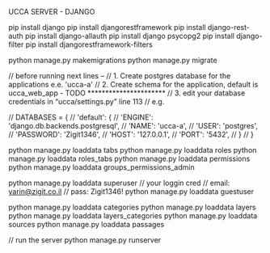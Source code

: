 UCCA SERVER - DJANGO
<!-- 
	Version:
	python		:
	django 		:
	postgres 	:
-->


pip install django
pip install djangorestframework
pip install django-rest-auth
pip install django-allauth
pip install django psycopg2
pip install django-filter
pip install djangorestframework-filters

python manage.py makemigrations
python manage.py migrate

// before running next lines –
//	1. Create postgres database for the applications e.e. 'ucca-a'
//	2. Create schema for the application, default is ucca_web_app - TODO **********************
//	3. edit your database credentials in “ucca/settings.py” line 113
// e.g. 

// DATABASES = {
//    'default': {
//         'ENGINE': 'django.db.backends.postgresql',
//         'NAME': 'ucca-a',
//         'USER': 'postgres',
//         'PASSWORD': 'Zigit1346',
//         'HOST': '127.0.0.1',
//         'PORT': '5432',
//    }
// }

python manage.py loaddata tabs
python manage.py loaddata roles
python manage.py loaddata roles_tabs
python manage.py loaddata permissions
python manage.py loaddata groups_permissions_admin


python manage.py loaddata superuser
// your loggin cred
// email: yarin@zigit.co.il
// pass: Zigit1346!
python manage.py loaddata guestuser

python manage.py loaddata categories
python manage.py loaddata layers
python manage.py loaddata layers_categories
python manage.py loaddata sources
python manage.py loaddata passages

// run the server
python manage.py runserver
